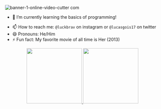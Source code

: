 <!--### Hello friend, i'm Lucas, a soon-to-be developer 😳 -->

<!-- ![banner](https://user-images.githubusercontent.com/80040860/189751666-ff54adcf-e57f-4845-956f-013b08f0a40e.gif) -->

![banner-_1_-_online-video-cutter com_](https://user-images.githubusercontent.com/80040860/189757369-73b2868e-e698-4f9a-bec8-bf3b69d868a2.gif)


<!-- **luckbrav/luckbrav** is a ✨ _special_ ✨ repository because its `README.md` (this file) appears on your GitHub profile. 

Here are some ideas to get you started: -->

<!-- - 🔭 I’m currently working on ... -->
- 🌱 I’m currently learning the basics of programming!
<!-- - 🤝 I’m looking to collaborate on projects that deals with Movies, Animes, Games, Songs and so on 
- 🤔 I’m looking for help with ...
- 💬 Ask me about ...-->
- 📫 How to reach me: `@luckbrav` on instagram or `@lucasgois17` on twitter
- 😄 Pronouns: He/Him
- ⚡ Fun fact: My favorite movie of all time is Her (2013)

<div align="center">
  <a href="https://github.com/rafaballerini">
  <img height="180em" src="https://github-readme-stats.vercel.app/api?username=luckbrav&show_icons=true&theme=synthwave&include_all_commits=true&count_private=true"/>
  <img height="180em" src="https://github-readme-stats.vercel.app/api/top-langs/?username=rafaballerini&layout=compact&langs_count=7&theme=dracula"/>
</div>



